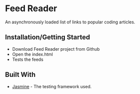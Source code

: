 # Feed Reader

An asynchronously loaded list of links to popular coding articles.

## Installation/Getting Started

* Download Feed Reader project from Github
* Open the index.html 
* Tests the feeds 

## Built With

* [Jasmine](https://jasmine.github.io/) - The testing framework used.

